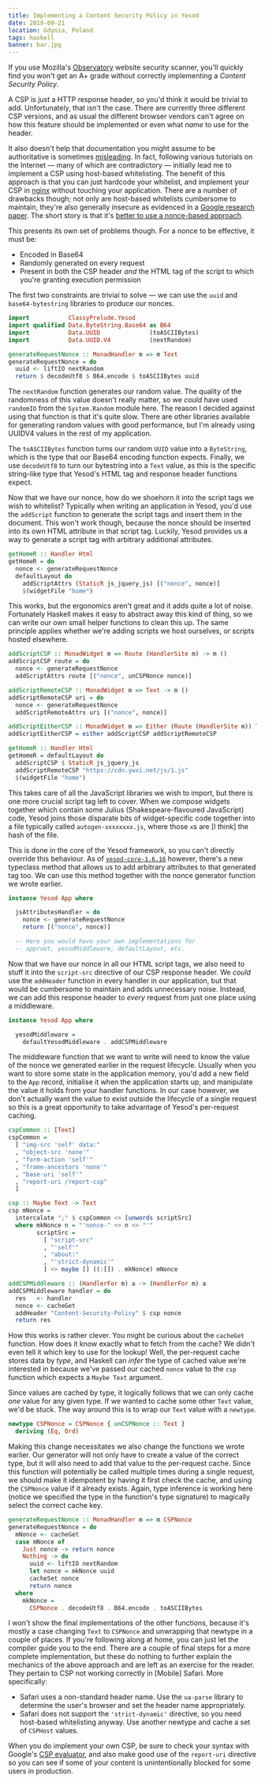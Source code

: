 ```yaml
---
title: Implementing a Content Security Policy in Yesod
date: 2019-09-21
location: Gdynia, Poland
tags: haskell
banner: bar.jpg
---
```


If you use Mozilla's [Observatory][0] website security scanner, you'll quickly
find you won't get an A+ grade without correctly implementing a _Content
Security Policy_.

A <abbrev title="Content Security Policy">CSP</abbrev> is just a HTTP response
header, so you'd think it would be trivial to add. Unfortunately, that isn't
the case. There are currently three different CSP versions, and as usual the
different browser vendors can't agree on how this feature should be implemented
or even what _name_ to use for the header.

It also doesn't help that documentation you might assume to be authoritative is
sometimes [misleading][1]. In fact, following various tutorials on the Internet
— many of which are contradictory — initially lead me to implement a CSP using
host-based whitelisting. The benefit of this approach is that you can just
hardcode your whitelist, and implement your CSP in
[nginx](https://www.nginx.com/) without touching your application. There are a
number of drawbacks though; not only are host-based whitelists cumbersome to
maintain, they're also generally insecure as evidenced in a [Google research
paper][2]. The short story is that it's [better to use a nonce-based
approach][3].

This presents its own set of problems though. For a nonce to be effective, it
must be:

- Encoded in Base64
- Randomly generated on every request
- Present in both the CSP header _and_ the HTML tag of the script to which
  you're granting execution permission

The first two constraints are trivial to solve — we can use the `uuid` and
`base64-bytestring` libraries to produce our nonces.

```haskell
import           ClassyPrelude.Yesod
import qualified Data.ByteString.Base64 as B64
import           Data.UUID              (toASCIIBytes)
import           Data.UUID.V4           (nextRandom)

generateRequestNonce :: MonadHandler m => m Text
generateRequestNonce = do
  uuid <- liftIO nextRandom
  return $ decodeUtf8 $ B64.encode $ toASCIIBytes uuid
```

The `nextRandom` function generates our random value. The quality of the
randomness of this value doesn't really matter, so we _could_ have used
`randomIO` from the `System.Random` module here. The reason I decided against
using that function is that it's quite slow. There are other libraries
available for generating random values with good performance, but I'm already
using UUIDV4 values in the rest of my application.

The `toASCIIBytes` function turns our random `UUID` value into a `ByteString`,
which is the type that our Base64 encoding function expects. Finally, we use
`decodeUtf8` to turn our bytestring into a `Text` value, as this is the
specific string-like type that Yesod's HTML tag and response header functions
expect.

Now that we have our nonce, how do we shoehorn it into the script tags we wish
to whitelist? Typically when writing an application in Yesod, you'd use the
`addScript` function to generate the script tags and insert them in the
document. This won't work though, because the nonce should be inserted into its
own HTML attribute in that script tag. Luckily, Yesod provides us a way to
generate a script tag with arbitrary additional attributes.

```haskell
getHomeR :: Handler Html
getHomeR = do
  nonce <- generateRequestNonce
  defaultLayout do
    addScriptAttrs (StaticR js_jquery_js) [("nonce", nonce)]
    $(widgetFile "home")
```

This works, but the ergonomics aren't great and it adds quite a lot of noise.
Fortunately Haskell makes it easy to abstract away this kind of thing, so we
can write our own small helper functions to clean this up. The same principle
applies whether we're adding scripts we host ourselves, or scripts hosted
elsewhere.

```haskell
addScriptCSP :: MonadWidget m => Route (HandlerSite m) -> m ()
addScriptCSP route = do
  nonce <- generateRequestNonce
  addScriptAttrs route [("nonce", unCSPNonce nonce)]

addScriptRemoteCSP :: MonadWidget m => Text -> m ()
addScriptRemoteCSP uri = do
  nonce <- generateRequestNonce
  addScriptRemoteAttrs uri [("nonce", nonce)]

addScriptEitherCSP :: MonadWidget m => Either (Route (HandlerSite m)) Text -> m ()
addScriptEitherCSP = either addScriptCSP addScriptRemoteCSP

getHomeR :: Handler Html
getHomeR = defaultLayout do
  addScriptCSP $ StaticR js_jquery_js
  addScriptRemoteCSP "https://cdn.ywxi.net/js/1.js"
  $(widgetFile "home")
```

This takes care of all the JavaScript libraries we wish to import, but there is
one more crucial script tag left to cover. When we compose widgets together
which contain some Julius (Shakespeare-flavoured JavaScript) code, Yesod joins
those disparate bits of widget-specific code together into a file typically
called `autogen-xxxxxxxx.js`, where those `x`s are [I think] the hash of the
file.

This is done in the core of the Yesod framework, so you can't directly override
this behaviour. As of [`yesod-core-1.6.16`][4] however, there's a new typeclass
method that allows us to add arbitrary attributes to that generated tag too. We
can use this method together with the nonce generator function we wrote
earlier.

```haskell
instance Yesod App where

  jsAttributesHandler = do
    nonce <- generateRequestNonce
    return [("nonce", nonce)]

  -- Here you would have your own implementations for
  -- approot, yesodMiddleware, defaultLayout, etc.
```

Now that we have our nonce in all our HTML script tags, we also need to stuff
it into the `script-src` directive of our CSP response header. We _could_ use
the `addHeader` function in every handler in our application, but that would be
cumbersome to maintain and adds unnecessary noise. Instead, we can add this
response header to _every_ request from just one place using a middleware.

```haskell
instance Yesod App where

  yesodMiddleware =
    defaultYesodMiddleware . addCSPMiddleware
```

The middleware function that we want to write will need to know the value of
the nonce we generated earlier in the request lifecycle. Usually when you want
to store some state in the application memory, you'd add a new field to the
`App` record, initialise it when the application starts up, and manipulate the
value it holds from your handler functions. In our case however, we don't
actually want the value to exist outside the lifecycle of a single request so
this is a great opportunity to take advantage of Yesod's per-request caching.

```haskell
cspCommon :: [Text]
cspCommon =
  [ "img-src 'self' data:"
  , "object-src 'none'"
  , "form-action 'self'"
  , "frame-ancestors 'none'"
  , "base-uri 'self'"
  , "report-uri /report-csp"
  ]

csp :: Maybe Text -> Text
csp mNonce =
  intercalate ";" $ cspCommon <> [unwords scriptSrc]
  where mkNonce n = "'nonce-" <> n <> "'"
        scriptSrc =
          [ "script-src"
          , "'self'"
          , "about:"
          , "'strict-dynamic'"
          ] <> maybe [] ((:[]) . mkNonce) mNonce

addCSPMiddleware :: (HandlerFor m) a -> (HandlerFor m) a
addCSPMiddleware handler = do
  res   <- handler
  nonce <- cacheGet
  addHeader "Content-Security-Policy" $ csp nonce
  return res
```

How this works is rather clever. You might be curious about the `cacheGet`
function. How does it know exactly what to fetch from the cache? We didn't even
tell it which key to use for the lookup! Well, the per-request cache stores
data by _type_, and Haskell can _infer_ the type of cached value we're
interested in because we've passed our cached `nonce` value to the `csp`
function which expects a `Maybe Text` argument.

Since values are cached by type, it logically follows that we can only cache
_one_ value for any given type. If we wanted to cache some other `Text` value,
we'd be stuck. The way around this is to wrap our `Text` value with a
`newtype`.

```haskell
newtype CSPNonce = CSPNonce { unCSPNonce :: Text }
  deriving (Eq, Ord)
```

Making this change necessitates we also change the functions we wrote earlier.
Our generator will not only have to create a value of the correct type, but it
will also need to add that value to the per-request cache. Since this function
will potentially be called multiple times during a single request, we should
make it idempotent by having it first check the cache, and using the `CSPNonce`
value if it already exists. Again, type inference is working here (notice we
specified the type in the function's type signature) to magically select the
correct cache key.

```haskell
generateRequestNonce :: MonadHandler m => m CSPNonce
generateRequestNonce = do
  mNonce <- cacheGet
  case mNonce of
    Just nonce -> return nonce
    Nothing -> do
      uuid <- liftIO nextRandom
      let nonce = mkNonce uuid
      cacheSet nonce
      return nonce
  where
    mkNonce =
      CSPNonce . decodeUtf8 . B64.encode . toASCIIBytes
```

I won't show the final implementations of the other functions, because it's
mostly a case changing `Text` to `CSPNonce` and unwrapping that newtype in a
couple of places. If you're following along at home, you can just let the
compiler guide you to the end. There are a couple of final steps for a more
complete implementation, but these do nothing to further explain the mechanics
of the above approach and are left as an exercise for the reader. They pertain
to CSP not working correctly in [Mobile] Safari. More specifically:

- Safari uses a non-standard header name. Use the `ua-parse` library to
  determine the user's browser and set the header name appropriately.
- Safari does not support the `'strict-dynamic'` directive, so you need
  host-based whitelisting anyway. Use another newtype and cache a set of
  `CSPHost` values.

When you do implement your own CSP, be sure to check your syntax with Google's
[CSP evaluator][5], and also make good use of the `report-uri` directive so you
can see if some of your content is unintentionally blocked for some users in
production.

[0]: https://observatory.mozilla.org
[1]: https://github.com/Fyrd/caniuse/issues/5092
[2]: https://static.googleusercontent.com/media/research.google.com/en//pubs/archive/45542.pdf
[3]: https://websec.be/blog/cspstrictdynamic/
[4]: https://github.com/yesodweb/yesod/pull/1622
[5]: https://csp-evaluator.withgoogle.com/
